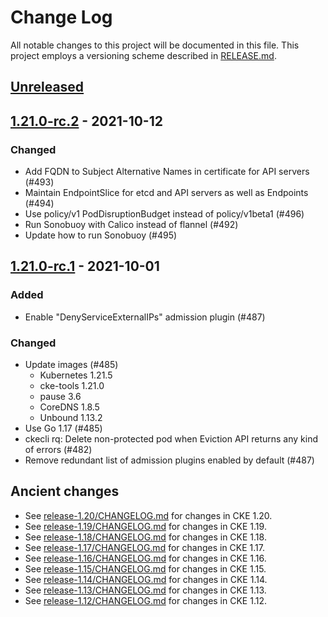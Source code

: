 # Change Log

All notable changes to this project will be documented in this file.
This project employs a versioning scheme described in [RELEASE.md](RELEASE.md#versioning).

## [Unreleased]

## [1.21.0-rc.2] - 2021-10-12

### Changed

- Add FQDN to Subject Alternative Names in certificate for API servers (#493)
- Maintain EndpointSlice for etcd and API servers as well as Endpoints (#494)
- Use policy/v1 PodDisruptionBudget instead of policy/v1beta1 (#496)
- Run Sonobuoy with Calico instead of flannel (#492)
- Update how to run Sonobuoy (#495)

## [1.21.0-rc.1] - 2021-10-01

### Added

- Enable "DenyServiceExternalIPs" admission plugin (#487)

### Changed

- Update images (#485)
  - Kubernetes 1.21.5
  - cke-tools 1.21.0
  - pause 3.6
  - CoreDNS 1.8.5
  - Unbound 1.13.2
- Use Go 1.17 (#485)
- ckecli rq: Delete non-protected pod when Eviction API returns any kind of errors (#482)
- Remove redundant list of admission plugins enabled by default (#487)

## Ancient changes

- See [release-1.20/CHANGELOG.md](https://github.com/cybozu-go/cke/blob/release-1.20/CHANGELOG.md) for changes in CKE 1.20.
- See [release-1.19/CHANGELOG.md](https://github.com/cybozu-go/cke/blob/release-1.19/CHANGELOG.md) for changes in CKE 1.19.
- See [release-1.18/CHANGELOG.md](https://github.com/cybozu-go/cke/blob/release-1.18/CHANGELOG.md) for changes in CKE 1.18.
- See [release-1.17/CHANGELOG.md](https://github.com/cybozu-go/cke/blob/release-1.17/CHANGELOG.md) for changes in CKE 1.17.
- See [release-1.16/CHANGELOG.md](https://github.com/cybozu-go/cke/blob/release-1.16/CHANGELOG.md) for changes in CKE 1.16.
- See [release-1.15/CHANGELOG.md](https://github.com/cybozu-go/cke/blob/release-1.15/CHANGELOG.md) for changes in CKE 1.15.
- See [release-1.14/CHANGELOG.md](https://github.com/cybozu-go/cke/blob/release-1.14/CHANGELOG.md) for changes in CKE 1.14.
- See [release-1.13/CHANGELOG.md](https://github.com/cybozu-go/cke/blob/release-1.13/CHANGELOG.md) for changes in CKE 1.13.
- See [release-1.12/CHANGELOG.md](https://github.com/cybozu-go/cke/blob/release-1.12/CHANGELOG.md) for changes in CKE 1.12.

[Unreleased]: https://github.com/cybozu-go/cke/compare/v1.21.0-rc.2...HEAD
[1.21.0-rc.2]: https://github.com/cybozu-go/cke/compare/v1.21.0-rc.1...v1.21.0-rc.2
[1.21.0-rc.1]: https://github.com/cybozu-go/cke/compare/v1.20.5...v1.21.0-rc.1

